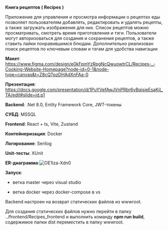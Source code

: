 **Книга рецептов ( Recipes )**

Приложение для управления и просмотра информации о рецептах еды позволяет пользователям добавлять, редактировать и удалять рецепты, а также загружать изображения для них. Список рецептов можно просматривать, смотреть время приготовления и тэги. Пользователи могут авторизоваться для создания и сохранения рецептов, а также ставить лайки понравившимся блюдам. Дополнительно реализован поиск рецептов по ключевым словам и тэгам для удобства навигации

**Макет**: https://www.figma.com/design/e0kFpmYzRpgNcQwuowtrCL/Recipes-_-Cooking-Website-Homepage?node-id=0-1&node-type=canvas&t=Z8cQTpzDHAdXnFAa-0

**Презентация**: https://docs.google.com/presentation/d/1PuYVefAwJVnPRbr6yBqjsieEsaKiI_TA/edit#slide=id.p1

**Backend**: .Net 8.0, Entity Framework Core, JWT-токены

**СУБД**: MSSQL

**Frontend**: React + ts, Vite, Zustand

**Контейнеризация**: Docker

**Логирование**: Serilog

**Unit-тесты**: XUnit

**ER-диаграмма**:![OE1iza-Xdn0](https://github.com/user-attachments/assets/d335e341-0770-4b1a-af2d-cae73219587e)

**Запуск**: 

- ветка master через visual studio

- ветка docker через docker-compose в vs

Backend настроен на возврат статических файлов из wwwroot.

Для создания статических файлов нужно перейти в папку ../frontend/Recipes_frontend и выполнить команду **npm run build**, содержимое папки dist переместить в папку wwwroot.

